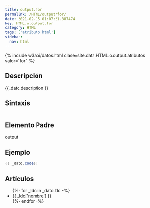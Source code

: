 ```yaml
---
title: output.for
permalink: /HTML/output/for/
date: 2021-02-15 01:07:21.387474
key: HTML.o.output.for
category: HTML
tags: ['atributo html']
sidebar: 
  nav: html
---
```


{% include w3api/datos.html clase=site.data.HTML.o.output.atributos valor="for" %}

## Descripción
{{_dato.description }}

## Sintaxis
~~~html
~~~

## Elemento Padre
[output](/HTML/output/)

## Ejemplo
~~~java
{{ _dato.code}}
~~~

## Artículos
<ul>
{%- for _ldc in _dato.ldc -%}
   <li>
       <a href="{{_ldc['url'] }}">{{ _ldc['nombre'] }}</a>
   </li>
{%- endfor -%}
</ul>
